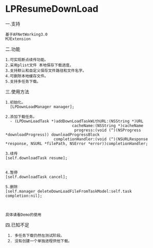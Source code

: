 # LPResumeDownLoad
  一.支持
  
    基于AFNetWorking3.0
    MJExtension

  二.功能
  
    1.可实现断点续传功能。
    2.采用plist文件 本地保存下载进度。
    3.支持默认和自定义保存文件路径和文件名字。
    4.可删除本地缓存文件。
    5.支持多任务下载。

  三.使用方法
  
    1.初始化。
      [LPDownLoadManager manager];

    2.添加下载任务。
      - (LPDownLoadTask *)addDownLoadTaskWithURL:(NSString *)URL
                                 cacheName:(NSString *)cacheName
                                  progress:(void (^)(NSProgress *downloadProgress)) downloadProgressBlock
                         completionHandler:(void (^)(NSURLResponse *response, NSURL *filePath, NSError *error))completionHandler;

    3.续传
    [self.downloadTask resume];


    4.暂停
    [self.downloadTask cancel];

    5.删除
    [self.manager deleteDownLoadFileFromTaskModel:self.task completion:nil];


    
    具体请看Demo的使用

 四.已知不足
 
     1. 多任务下载仍然在测试阶段。
     2. 没有创建一个单独进程供他下载。
